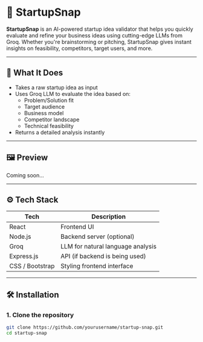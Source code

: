 # 🚀 StartupSnap

**StartupSnap** is an AI-powered startup idea validator that helps you quickly evaluate and refine your business ideas using cutting-edge LLMs from Groq. Whether you're brainstorming or pitching, StartupSnap gives instant insights on feasibility, competitors, target users, and more.

---

## 🧠 What It Does

- Takes a raw startup idea as input
- Uses Groq LLM to evaluate the idea based on:
  - Problem/Solution fit
  - Target audience
  - Business model
  - Competitor landscape
  - Technical feasibility
- Returns a detailed analysis instantly

---

## 🖼️ Preview

Coming soon...

---

## ⚙️ Tech Stack

| Tech       | Description                    |
|------------|--------------------------------|
| React      | Frontend UI                    |
| Node.js    | Backend server (optional)      |
| Groq       | LLM for natural language analysis |
| Express.js | API (if backend is being used) |
| CSS / Bootstrap | Styling frontend interface |

---

## 🛠️ Installation

### 1. Clone the repository

```bash
git clone https://github.com/yourusername/startup-snap.git
cd startup-snap

